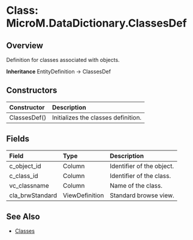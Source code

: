 ﻿# Class: MicroM.DataDictionary.ClassesDef
## Overview
Definition for classes associated with objects.

**Inheritance**
EntityDefinition -> ClassesDef

## Constructors
| Constructor | Description |
|:------------|:-------------|
| ClassesDef() | Initializes the classes definition. |

## Fields
| Field | Type | Description |
|:------------|:-------------|:-------------|
| c_object_id | Column<string> | Identifier of the object. |
| c_class_id | Column<string> | Identifier of the class. |
| vc_classname | Column<string> | Name of the class. |
| cla_brwStandard | ViewDefinition | Standard browse view. |

## See Also
- [Classes](../Classes/index.md)
